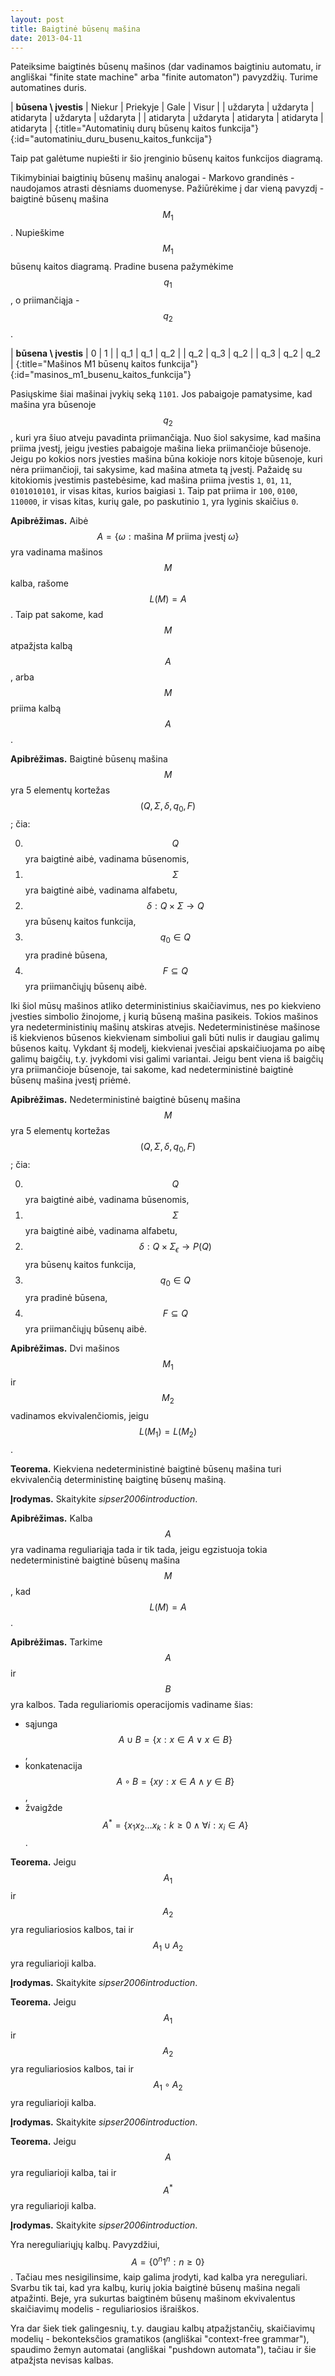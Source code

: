 ```yaml
---
layout: post
title: Baigtinė būsenų mašina
date: 2013-04-11
---
```

Pateiksime baigtinės būsenų mašinos (dar vadinamos baigtiniu automatu, ir angliškai "finite state machine" arba "finite automaton") pavyzdžių.
Turime automatines duris.

| **būsena \ įvestis** | Niekur   | Priekyje  | Gale      | Visur     |
| uždaryta             | uždaryta | atidaryta | uždaryta  | uždaryta  |
| atidaryta            | uždaryta | atidaryta | atidaryta | atidaryta |
{:title="Automatinių durų būsenų kaitos funkcija"}
{:id="automatiniu_duru_busenu_kaitos_funkcija"}

Taip pat galėtume nupiešti ir šio įrenginio būsenų kaitos funkcijos diagramą.

Tikimybiniai baigtinių būsenų mašinų analogai - Markovo grandinės - naudojamos atrasti dėsniams duomenyse.
Pažiūrėkime į dar vieną pavyzdį - baigtinė būsenų mašina $$M_1$$.
Nupieškime $$M_1$$ būsenų kaitos diagramą.
Pradine busena pažymėkime $$q_1$$, o priimančiąja - $$q_2$$.

| **būsena \ įvestis** | 0 | 1 |
| q_1 | q_1 | q_2 |
| q_2 | q_3 | q_2 |
| q_3 | q_2 | q_2 |
{:title="Mašinos M1 būsenų kaitos funkcija"}
{:id="masinos_m1_busenu_kaitos_funkcija"}

Pasiųskime šiai mašinai įvykių seką `1101`.
Jos pabaigoje pamatysime, kad mašina yra būsenoje $$q_2$$, kuri yra šiuo atveju pavadinta priimančiąja.
Nuo šiol sakysime, kad mašina priima įvestį, jeigu įvesties pabaigoje mašina lieka priimančioje būsenoje.
Jeigu po kokios nors įvesties mašina būna kokioje nors kitoje būsenoje, kuri nėra priimančioji, tai sakysime, kad mašina atmeta tą įvestį.
Pažaidę su kitokiomis įvestimis pastebėsime, kad mašina priima įvestis `1`, `01`, `11`, `0101010101`, ir visas kitas, kurios baigiasi `1`.
Taip pat priima ir `100`, `0100`, `110000`, ir visas kitas, kurių gale, po paskutinio `1`, yra lyginis skaičius `0`.

**Apibrėžimas.** Aibė $$A = \{ \omega: \text{mašina $M$ priima įvestį $\omega$} \}$$ yra vadinama mašinos $$M$$ kalba, rašome $$L(M) = A$$.
Taip pat sakome, kad $$M$$ atpažįsta kalbą $$A$$, arba $$M$$ priima kalbą $$A$$.

**Apibrėžimas.** Baigtinė būsenų mašina $$M$$ yra 5 elementų kortežas $$(Q, \Sigma, \delta, q_0, F)$$; čia:

0. $$Q$$ yra baigtinė aibė, vadinama būsenomis,
0. $$\Sigma$$ yra baigtinė aibė, vadinama alfabetu,
0. $$\delta: Q \times \Sigma \rightarrow Q$$ yra būsenų kaitos funkcija,
0. $$q_0 \in Q$$ yra pradinė būsena,
0. $$F \subseteq Q$$ yra priimančiųjų būsenų aibė.

Iki šiol mūsų mašinos atliko deterministinius skaičiavimus, nes po kiekvieno įvesties simbolio žinojome, į kurią būseną mašina pasikeis.
Tokios mašinos yra nedeterministinių mašinų atskiras atvejis.
Nedeterministinėse mašinose iš kiekvienos būsenos kiekvienam simboliui gali būti nulis ir daugiau galimų būsenos kaitų.
Vykdant šį modelį, kiekvienai įvesčiai apskaičiuojama po aibę galimų baigčių, t.y. įvykdomi visi galimi variantai.
Jeigu bent viena iš baigčių yra priimančioje būsenoje, tai sakome, kad nedeterministinė baigtinė būsenų mašina įvestį priėmė.

**Apibrėžimas.** Nedeterministinė baigtinė būsenų mašina $$M$$ yra 5 elementų kortežas $$(Q, \Sigma, \delta, q_0, F)$$; čia:

0. $$Q$$ yra baigtinė aibė, vadinama būsenomis,
0. $$\Sigma$$ yra baigtinė aibė, vadinama alfabetu,
0. $$\delta: Q \times \Sigma_\epsilon \rightarrow P(Q)$$ yra būsenų kaitos funkcija,
0. $$q_0 \in Q$$ yra pradinė būsena,
0. $$F \subseteq Q$$ yra priimančiųjų būsenų aibė.


**Apibrėžimas.** Dvi mašinos $$M_1$$ ir $$M_2$$ vadinamos ekvivalenčiomis, jeigu $$L(M_1) = L(M_2)$$.

**Teorema.** Kiekviena nedeterministinė baigtinė būsenų mašina turi ekvivalenčią deterministinę baigtinę būsenų mašiną.

**Įrodymas.** Skaitykite *sipser2006introduction*.

**Apibrėžimas.** Kalba $$A$$ yra vadinama reguliariąja tada ir tik tada, jeigu egzistuoja tokia nedeterministinė baigtinė būsenų mašina $$M$$, kad $$L(M) = A$$.

**Apibrėžimas.** Tarkime $$A$$ ir $$B$$ yra kalbos. Tada reguliariomis operacijomis vadiname šias:

* sąjunga $$A \cup B = \{x: x \in A \vee x \in B \}$$,
* konkatenacija $$A \circ B = \{ xy: x \in A \wedge y \in B \}$$,
* žvaigžde $$A^* = \{x_1 x_2 \dots x_k: k \geq 0 \wedge \forall i: x_i \in A \}$$.

**Teorema.** Jeigu $$A_1$$ ir $$A_2$$ yra reguliariosios kalbos, tai ir $$A_1 \cup A_2$$ yra reguliarioji kalba.

**Įrodymas.** Skaitykite *sipser2006introduction*.

**Teorema.** Jeigu $$A_1$$ ir $$A_2$$ yra reguliariosios kalbos, tai ir $$A_1 \circ A_2$$ yra reguliarioji kalba.

**Įrodymas.** Skaitykite *sipser2006introduction*.

**Teorema.** Jeigu $$A$$ yra reguliarioji kalba, tai ir $$A^\ast$$ yra reguliarioji kalba.

**Įrodymas.** Skaitykite *sipser2006introduction*.

Yra nereguliariųjų kalbų.
Pavyzdžiui, $$A=\{0^n 1^n: n \geq 0\}$$.
Tačiau mes nesigilinsime, kaip galima įrodyti, kad kalba yra nereguliari.
Svarbu tik tai, kad yra kalbų, kurių jokia baigtinė būsenų mašina negali atpažinti.
Beje, yra sukurtas baigtinėm būsenų mašinom ekvivalentus skaičiavimų modelis - reguliariosios išraiškos.

Yra dar šiek tiek galingesnių, t.y. daugiau kalbų atpažįstančių, skaičiavimų modelių - bekonteksčios gramatikos (angliškai "context-free grammar"), spaudimo žemyn automatai (angliškai "pushdown automata"), tačiau ir šie atpažįsta nevisas kalbas.
